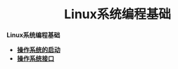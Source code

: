 <h1 align="center">Linux系统编程基础</h1>


**Linux系统编程基础**

- <font style="font-weight:bold; color:#4169E1;text-decoration:underline;" target="_blank">[操作系统的启动](doc/基础知识/操作系统/基础知识/操作系统的启动.md)</font>  
- <font style="font-weight:bold; color:#4169E1;text-decoration:underline;" target="_blank">[操作系统接口](doc/基础知识/操作系统/基础知识/操作系统的接口.md)</font>



